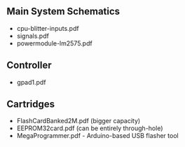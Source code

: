## Main System Schematics
- cpu-blitter-inputs.pdf
- signals.pdf
- powermodule-lm2575.pdf

## Controller
- gpad1.pdf

## Cartridges
- FlashCardBanked2M.pdf (bigger capacity)
- EEPROM32card.pdf (can be entirely through-hole)
- MegaProgrammer.pdf - Arduino-based USB flasher tool
